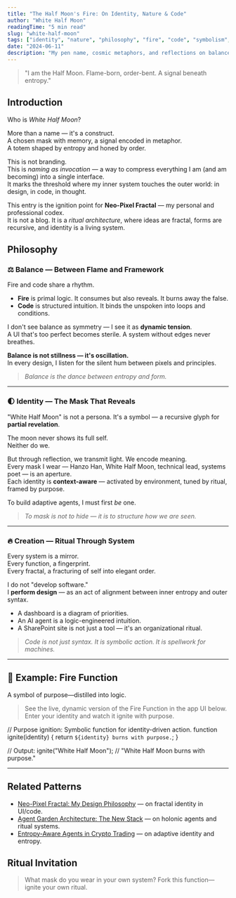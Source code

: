 ```yaml
---
title: "The Half Moon's Fire: On Identity, Nature & Code"
author: "White Half Moon"
readingTime: "5 min read"
slug: "white-half-moon"
tags: ["identity", "nature", "philosophy", "fire", "code", "symbolism", "entropy", "ritual", "fractals"]
date: "2024-06-11"
description: "My pen name, cosmic metaphors, and reflections on balance, recursion, and self in the world of design, code, and entropy."
---
```


> "I am the Half Moon. Flame-born, order-bent. A signal beneath entropy."

## Introduction

Who is *White Half Moon*?

More than a name — it's a construct.  
A chosen mask with memory, a signal encoded in metaphor.  
A totem shaped by entropy and honed by order.

This is not branding.  
This is *naming as invocation* — a way to compress everything I am (and am becoming) into a single interface.  
It marks the threshold where my inner system touches the outer world: in design, in code, in thought.

This entry is the ignition point for **Neo-Pixel Fractal** — my personal and professional codex.  
It is not a blog. It is a *ritual architecture*, where ideas are fractal, forms are recursive, and identity is a living system.

## Philosophy

### ⚖️ Balance — Between Flame and Framework

Fire and code share a rhythm.

- **Fire** is primal logic. It consumes but also reveals. It burns away the false.
- **Code** is structured intuition. It binds the unspoken into loops and conditions.

I don't see balance as symmetry — I see it as **dynamic tension**.  
A UI that's too perfect becomes sterile. A system without edges never breathes.

**Balance is not stillness — it's oscillation.**  
In every design, I listen for the silent hum between pixels and principles.

> *Balance is the dance between entropy and form.*

---

### 🌓 Identity — The Mask That Reveals

"White Half Moon" is not a persona. It's a symbol — a recursive glyph for **partial revelation**.

The moon never shows its full self.  
Neither do we.

But through reflection, we transmit light. We encode meaning.  
Every mask I wear — Hanzo Han, White Half Moon, technical lead, systems poet — is an aperture.  
Each identity is **context-aware** — activated by environment, tuned by ritual, framed by purpose.

To build adaptive agents, I must first *be* one.

> *To mask is not to hide — it is to structure how we are seen.*

---

### 🔥 Creation — Ritual Through System

Every system is a mirror.  
Every function, a fingerprint.  
Every fractal, a fracturing of self into elegant order.

I do not "develop software."  
I **perform design** — as an act of alignment between inner entropy and outer syntax.

- A dashboard is a diagram of priorities.  
- An AI agent is a logic-engineered intuition.  
- A SharePoint site is not just a tool — it's an organizational ritual.

> *Code is not just syntax. It is symbolic action. It is spellwork for machines.*

---

## 🔧 Example: Fire Function

A symbol of purpose—distilled into logic.

> See the live, dynamic version of the Fire Function in the app UI below. Enter your identity and watch it ignite with purpose.

// Purpose ignition: Symbolic function for identity-driven action.
function ignite(identity) {
  return `${identity} burns with purpose.`;
}

// Output:
ignite("White Half Moon"); 
// "White Half Moon burns with purpose."

---

## Related Patterns
- [Neo-Pixel Fractal: My Design Philosophy](/neo-pixel-fractal) — on fractal identity in UI/code.
- [Agent Garden Architecture: The New Stack](/agent-garden-architecture) — on holonic agents and ritual systems.
- [Entropy-Aware Agents in Crypto Trading](/entropy-agents-crypto) — on adaptive identity and entropy.

## Ritual Invitation
> What mask do you wear in your own system? Fork this function—ignite your own ritual.
